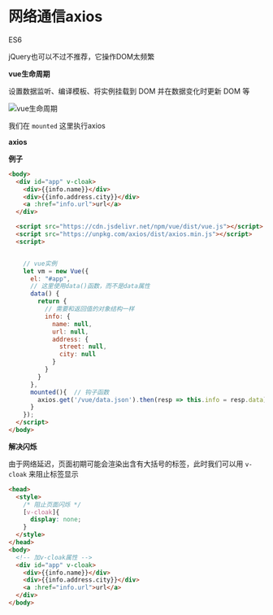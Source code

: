 # 网络通信axios

ES6

jQuery也可以不过不推荐，它操作DOM太频繁


**vue生命周期**

设置数据监听、编译模板、将实例挂载到 DOM 并在数据变化时更新 DOM 等

![vue生命周期](https://cn.vuejs.org/images/lifecycle.png)

我们在 `mounted` 这里执行axios


**axios**


**例子**

```html
<body>
  <div id="app" v-cloak>
    <div>{{info.name}}</div>
    <div>{{info.address.city}}</div>
    <a :href="info.url">url</a>
  </div>

  <script src="https://cdn.jsdelivr.net/npm/vue/dist/vue.js"></script>
  <script src="https://unpkg.com/axios/dist/axios.min.js"></script>
  <script>


    // vue实例
    let vm = new Vue({
      el: "#app",
      // 这里使用data()函数，而不是data属性
      data() {
        return {
          // 需要和返回值的对象结构一样
          info: {
            name: null,
            url: null,
            address: {
              street: null,
              city: null
            }
          }
        }
      },
      mounted(){  // 钩子函数
        axios.get('/vue/data.json').then(resp => this.info = resp.data);
      }
    });
  </script>
</body>
```


**解决闪烁**

由于网络延迟，页面初期可能会渲染出含有大括号的标签，此时我们可以用 `v-cloak` 来阻止标签显示

```html
<head>
  <style>
    /* 阻止页面闪烁 */
    [v-cloak]{
      display: none;
    }
  </style>
</head>
<body>
  <!-- 加v-cloak属性 -->
  <div id="app" v-cloak>
    <div>{{info.name}}</div>
    <div>{{info.address.city}}</div>
    <a :href="info.url">url</a>
  </div>
</body>
```
